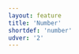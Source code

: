 ```yaml
---
layout: feature
title: 'Number'
shortdef: 'number'
udver: '2'
---
```

<!-- Interlanguage links updated Út zář 29 20:31:36 CEST 2020 -->
